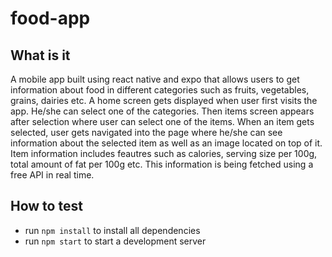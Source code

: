 # food-app 

## What is it 
A mobile app built using react native and expo that allows users to get information about food in different categories such as fruits, vegetables, grains, dairies etc. A home screen gets displayed when user first visits the app. He/she can select one of the categories. Then items screen appears after selection where user can select one of the items. When an item gets selected, user gets navigated into the page where he/she can see information about the selected item as well as an image located on top of it. Item information includes feautres such as calories, serving size per 100g, total amount of fat per 100g etc. This information is being fetched using a free API in real time. 

## How to test 
- run `npm install` to install all dependencies 
- run `npm start` to start a development server  
